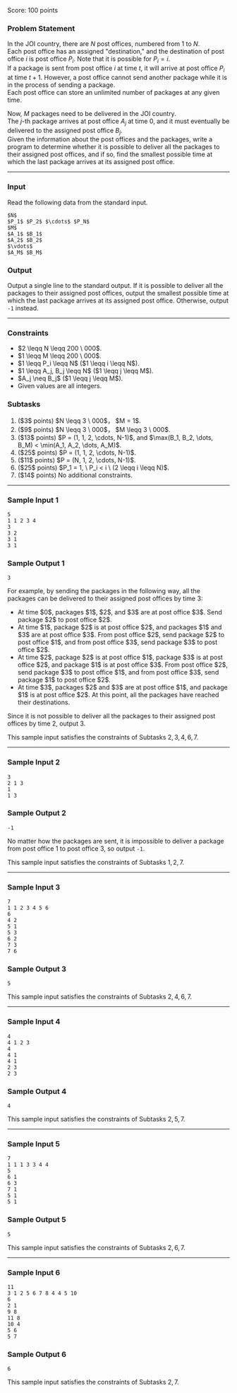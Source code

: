 Score: $100$ points

### Problem Statement

In the JOI country, there are $N$ post offices, numbered from $1$ to $N$.  
Each post office has an assigned "destination," and the destination of post office $i$ is post office $P_i$. Note that it is possible for $P_i = i$.  
If a package is sent from post office $i$ at time $t$, it will arrive at post office $P_i$ at time $t + 1$. However, a post office cannot send another package while it is in the process of sending a package.  
Each post office can store an unlimited number of packages at any given time.  

Now, $M$ packages need to be delivered in the JOI country.  
The $j$-th package arrives at post office $A_j$ at time $0$, and it must eventually be delivered to the assigned post office $B_j$.  
Given the information about the post offices and the packages, write a program to determine whether it is possible to deliver all the packages to their assigned post offices, and if so, find the smallest possible time at which the last package arrives at its assigned post office.

---

### Input

Read the following data from the standard input.

~~~
$N$
$P_1$ $P_2$ $\cdots$ $P_N$
$M$
$A_1$ $B_1$
$A_2$ $B_2$
$\vdots$
$A_M$ $B_M$
~~~

### Output

Output a single line to the standard output.
If it is possible to deliver all the packages to their assigned post offices, output the smallest possible time at which the last package arrives at its assigned post office.
Otherwise, output <code>-1</code> instead.

---

### Constraints

<ul>
<li> $2 \leqq N \leqq 200 \ 000$.
<li> $1 \leqq M \leqq 200 \ 000$.
<li> $1 \leqq P_i \leqq N$ ($1 \leqq i \leqq N$).
<li> $1 \leqq A_j, B_j \leqq N$ ($1 \leqq j \leqq M$).
<li> $A_j \neq B_j$ ($1 \leqq j \leqq M$).
<li> Given values are all integers.
</ul>

### Subtasks

<ol>
<li> ($3$ points) $N \leqq 3 \ 000$， $M = 1$.
<li> ($9$ points) $N \leqq 3 \ 000$， $M \leqq 3 \ 000$.
<li> ($13$ points) $P = (1, 1, 2, \cdots, N-1)$, and $\max(B_1, B_2, \dots, B_M) < \min(A_1, A_2, \dots, A_M)$.
<li> ($25$ points) $P = (1, 1, 2, \cdots, N-1)$.
<li> ($11$ points) $P = (N, 1, 2, \cdots, N-1)$.
<li> ($25$ points) $P_1 = 1, \ P_i < i \ (2 \leqq i \leqq N)$.
<li> ($14$ points) No additional constraints.
</ol>

---

### Sample Input 1

~~~
5
1 1 2 3 4
3
3 2
3 1
3 1
~~~

### Sample Output 1

~~~
3
~~~

For example, by sending the packages in the following way, all the packages can be delivered to their assigned post offices by time $3$:

<ul> <li> At time $0$, packages $1$, $2$, and $3$ are at post office $3$. Send package $2$ to post office $2$. <li> At time $1$, package $2$ is at post office $2$, and packages $1$ and $3$ are at post office $3$. From post office $2$, send package $2$ to post office $1$, and from post office $3$, send package $3$ to post office $2$. <li> At time $2$, package $2$ is at post office $1$, package $3$ is at post office $2$, and package $1$ is at post office $3$. From post office $2$, send package $3$ to post office $1$, and from post office $3$, send package $1$ to post office $2$. <li> At time $3$, packages $2$ and $3$ are at post office $1$, and package $1$ is at post office $2$. At this point, all the packages have reached their destinations. </ul>

Since it is not possible to deliver all the packages to their assigned post offices by time $2$, output $3$.

This sample input satisfies the constraints of Subtasks $2, 3, 4, 6, 7$.

---

### Sample Input 2

~~~
3
2 1 3
1
1 3
~~~

### Sample Output 2

~~~
-1
~~~

No matter how the packages are sent, it is impossible to deliver a package from post office $1$ to post office $3$, so output <code>-1</code>.

This sample input satisfies the constraints of Subtasks $1, 2, 7$.

---

### Sample Input 3

~~~
7
1 1 2 3 4 5 6
6
4 2
5 1
5 3
6 2
7 3
7 6
~~~

### Sample Output 3

~~~
5
~~~

This sample input satisfies the constraints of Subtasks $2, 4, 6, 7$.

---

### Sample Input 4

~~~
4
4 1 2 3
4
4 1
4 1
2 3
2 3
~~~

### Sample Output 4

~~~
4
~~~

This sample input satisfies the constraints of Subtasks $2, 5, 7$.

---

### Sample Input 5

~~~
7
1 1 1 3 3 4 4
5
6 1
6 3
7 1
5 1
5 1
~~~

### Sample Output 5

~~~
5
~~~

This sample input satisfies the constraints of Subtasks $2, 6, 7$.

---

### Sample Input 6

~~~
11
3 1 2 5 6 7 8 4 4 5 10
6
2 1
9 8
11 8
10 4
5 6
5 7
~~~

### Sample Output 6

~~~
6
~~~

This sample input satisfies the constraints of Subtasks $2, 7$.


